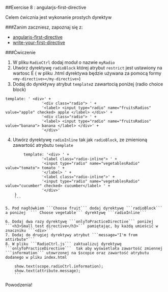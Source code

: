##Exercise 8 : angularjs-first-directive

Celem ćwicznia jest wykonanie prostych dyrektyw

###Zanim zaczniesz, zapoznaj się z:
* [angularjs-first-directive](https://egghead.io/lessons/angularjs-first-directive)
* [write-your-first-directive](https://egghead.io/lessons/write-your-first-directive)


###Ćwiczenie

1. W pliku ```RadioCtrl``` dodaj moduł o nazwie ```myRadio``` 
2. Utwórz dyrektywę ```radioBlock``` której atrybut ```restrict``` jest ustawiony na wartosc E ( w pliku .html dyrektywa będzie używana za pomocą formy ```<my-directive></my-directive>```)
3. Dodaj do dyrektywy atrybut ```template```z zawartocią poniżej (radio choice block)

```
template: ' <div>' +
                '<div class="radio"> ' +
                '<label> <input type="radio" name="fruitsRadios" value="apple" checked> apple </label> </div>' +
                '<div class="radio"> ' +
                '<label> <input type="radio" name="fruitsRadios" value="banana"> banana </label> </div>' +
                '</div>'
```
4. Utwórz dyrektywę ```radioInline``` tak jak ```radioBlock```, ze zmienioną zawartość atrybutu ```template```

```
        template: '<div> ' +
                '<label class="radio-inline"> ' +
                '<input type="radio" name="vegetablesRadio" value="tomato"> tomato ' +
                '</label> ' +
                '<label class="radio-inline">' +
                '<input type="radio" name="vegetablesRadio" value="cucumber" checked> cucumber</label> ' +
                '</div>'
    }
    ```
    
5. Pod nagłówkiem ```Choose fruit``` dodaj dyrektywę ```radioBlock``` a poniżej  ``` Choose vegetable``` dyrektywę ```radioInline```

6. Dodaj dwa razy dyrektywę ```onlyToPracticeDirective``` poniżej ```<h3>Small test directive</h3>``` pamiętając, by każdą umieścić w znaczniku ```<div>```
7. Dodaj do drugiej dyrektywy atrybut ```message="I'm from attirbute"```
8. W pliku ```RadioCtrl.js``` zaktualizuj dyrektywę  ```onlyToPracticeDirective```  tak aby wyświetlała zawartość zmiennej ```information``` utowrzonej na $scopie oraz zawartość atrybutu dodanego w pliku index.html

```
        show.text(scope.radioCtrl.information);
        show.text(attribute.message);
        ```

Powodzenia!
